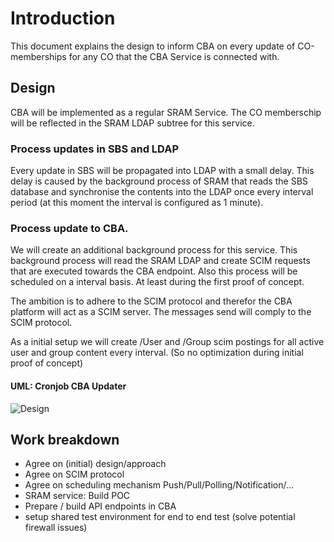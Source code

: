 # Introduction

This document explains the design to inform CBA on every update of CO-memberships for any CO that the CBA Service is connected with.

## Design

CBA will be implemented as a regular SRAM Service. The CO memberschip will be reflected in the SRAM LDAP subtree for this service.

### Process updates in SBS and LDAP

Every update in SBS will be propagated into LDAP with a small delay. This delay is caused by the background process of SRAM that reads the SBS database and synchronise the contents into the LDAP once every interval period (at this moment the interval is configured as 1 minute).

### Process update to CBA.

We will create an additional background process for this service. This background process will read the SRAM LDAP and create SCIM requests that are executed towards the CBA endpoint. Also this process will be scheduled on a interval basis. At least during the first proof of concept.

The ambition is to adhere to the SCIM protocol and therefor the CBA platform will act as a SCIM server. The messages send will comply to the SCIM protocol.

As a initial setup we will create /User and /Group scim postings for all active user and group content every interval. (So no optimization during initial proof of concept)

#### UML: Cronjob CBA Updater

![Design]((http://www.plantuml.com/plantuml/proxy?cache=no&src=assets/design.iuml)
)

## Work breakdown

- Agree on (initial) design/approach
- Agree on SCIM protocol
- Agree on scheduling mechanism Push/Pull/Polling/Notification/...
- SRAM service: Build POC
- Prepare / build API endpoints in CBA
- setup shared test environment for end to end test (solve potential firewall issues)
